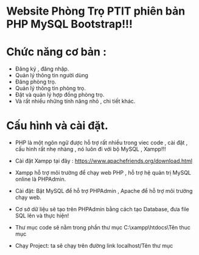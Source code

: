# Website Phòng Trọ PTIT phiên bản PHP MySQL Bootstrap!!!

# Chức năng cơ bản : 

- Đăng ký , đăng nhập.
- Quản lý thông tin người dùng
- Đăng phòng trọ.
- Quản lý thông tin phòng trọ.
- Đặt và quản lý hợp đồng phòng trọ.
- Và rất nhiều những tính năng nhỏ , chi tiết khác.

# Cấu hình và cài đặt.

- PHP là một ngôn ngữ được hỗ trợ rất nhiều trong viec code , cài đặt , cấu hình rất nhẹ nhàng , nó luôn đi với bộ MySQL , Xampp!!!

- Cài đặt Xampp tại đây : https://www.apachefriends.org/download.html

- Xampp hỗ trợ môi trường để chạy web PHP , hỗ trợ hệ quản trị MySQL online là PHPAdmin.

- Cài đặt:  Bật MySQL để hỗ trợ PHPAdmin , Apache để hỗ trợ môi trường chạy web.

- Cơ sở dữ liệu sẽ tạo trên PHPAdmin bằng cách tạo Database, đưa file SQL lên và thực hiện!

- Thư mục code sẽ nằm trong phần thư mục C:\xampp\htdocs\Tên thuc mục 

- Chạy Project: ta sẽ chạy trên đường link localhost/Tên thư mục   



